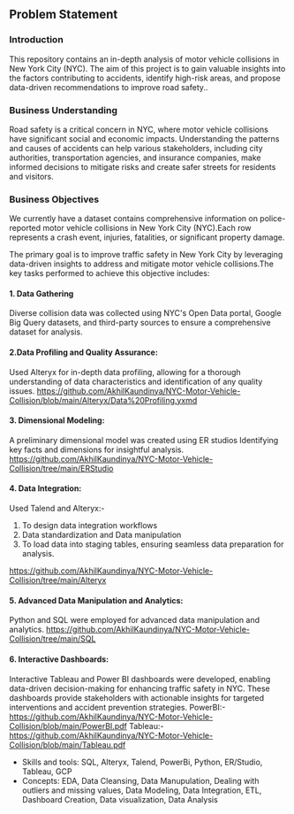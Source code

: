 ## Problem Statement
### Introduction
This repository contains an in-depth analysis of motor vehicle collisions in New York City (NYC). The aim of this project is to gain valuable insights into the factors contributing to accidents, identify high-risk areas, and propose data-driven recommendations to improve road safety..

### Business Understanding
Road safety is a critical concern in NYC, where motor vehicle collisions have significant social and economic impacts. Understanding the patterns and causes of accidents can help various stakeholders, including city authorities, transportation agencies, and insurance companies, make informed decisions to mitigate risks and create safer streets for residents and visitors.

### Business Objectives
We currently have a dataset contains comprehensive information on police-reported motor vehicle collisions in New York City (NYC).Each row represents a crash event, injuries, fatalities, or significant property damage.

The primary goal is to improve traffic safety in New York City by leveraging data-driven insights to address and mitigate motor vehicle collisions.The key tasks performed to achieve this objective includes:

#### 1. Data Gathering
Diverse collision data was collected using NYC's Open Data portal, Google Big Query datasets, and third-party sources to ensure a comprehensive dataset for analysis.


#### 2.Data Profiling and Quality Assurance: 
Used Alteryx  for in-depth data profiling, allowing for a thorough understanding of data characteristics and identification of any quality issues.
https://github.com/AkhilKaundinya/NYC-Motor-Vehicle-Collision/blob/main/Alteryx/Data%20Profiling.yxmd

#### 3. Dimensional Modeling: 
A preliminary dimensional model was created using ER studios
Identifying key facts and dimensions for insightful analysis.
https://github.com/AkhilKaundinya/NYC-Motor-Vehicle-Collision/tree/main/ERStudio

#### 4. Data Integration: 
Used Talend and Alteryx:-
1. To design data integration workflows
2. Data standardization and Data manipulation
3. To load data into staging tables, ensuring seamless data preparation for analysis.

https://github.com/AkhilKaundinya/NYC-Motor-Vehicle-Collision/tree/main/Alteryx

#### 5. Advanced Data Manipulation and Analytics: 
Python and SQL were employed for advanced data manipulation and analytics.
https://github.com/AkhilKaundinya/NYC-Motor-Vehicle-Collision/tree/main/SQL

#### 6. Interactive Dashboards: 
Interactive Tableau and Power BI dashboards were developed, enabling data-driven decision-making for enhancing traffic safety in NYC. These dashboards provide stakeholders with actionable insights for targeted interventions and accident prevention strategies.
PowerBI:-https://github.com/AkhilKaundinya/NYC-Motor-Vehicle-Collision/blob/main/PowerBI.pdf
Tableau:-https://github.com/AkhilKaundinya/NYC-Motor-Vehicle-Collision/blob/main/Tableau.pdf

- Skills and tools: SQL, Alteryx, Talend, PowerBi, Python, ER/Studio, Tableau, GCP
- Concepts: EDA, Data Cleansing, Data Manupulation, Dealing with outliers and missing values, Data Modeling, Data Integration, ETL, Dashboard Creation, Data visualization, Data Analysis

